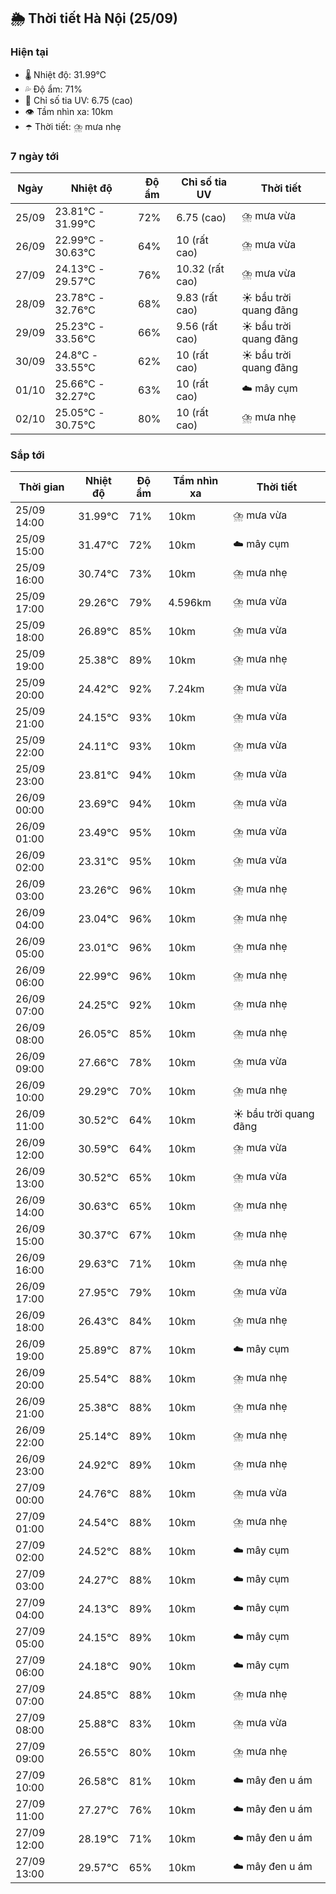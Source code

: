 ## 🌦️ Thời tiết Hà Nội (25/09)

### Hiện tại

- 🌡️ Nhiệt độ: 31.99℃
- 💦 Độ ẩm: 71%
- 🌟 Chỉ số tia UV: 6.75 (cao)
- 👁️ Tầm nhìn xa: 10km
- ☂️ Thời tiết: ⛈️ mưa nhẹ

### 7 ngày tới

| Ngày | Nhiệt độ | Độ ẩm | Chỉ số tia UV | Thời tiết |
| --- | --- | --- | --- | --- |
| 25/09 | 23.81℃ - 31.99℃ | 72% | 6.75 (cao) | ⛈️ mưa vừa |
| 26/09 | 22.99℃ - 30.63℃ | 64% | 10 (rất cao) | ⛈️ mưa vừa |
| 27/09 | 24.13℃ - 29.57℃ | 76% | 10.32 (rất cao) | ⛈️ mưa vừa |
| 28/09 | 23.78℃ - 32.76℃ | 68% | 9.83 (rất cao) | ☀️ bầu trời quang đãng |
| 29/09 | 25.23℃ - 33.56℃ | 66% | 9.56 (rất cao) | ☀️ bầu trời quang đãng |
| 30/09 | 24.8℃ - 33.55℃ | 62% | 10 (rất cao) | ☀️ bầu trời quang đãng |
| 01/10 | 25.66℃ - 32.27℃ | 63% | 10 (rất cao) | ☁️ mây cụm |
| 02/10 | 25.05℃ - 30.75℃ | 80% | 10 (rất cao) | ⛈️ mưa nhẹ |

### Sắp tới

| Thời gian | Nhiệt độ | Độ ẩm | Tầm nhìn xa | Thời tiết |
| --- | --- | --- | --- | --- |
| 25/09 14:00 | 31.99℃ | 71% | 10km | ⛈️ mưa vừa |
| 25/09 15:00 | 31.47℃ | 72% | 10km | ☁️ mây cụm |
| 25/09 16:00 | 30.74℃ | 73% | 10km | ⛈️ mưa nhẹ |
| 25/09 17:00 | 29.26℃ | 79% | 4.596km | ⛈️ mưa vừa |
| 25/09 18:00 | 26.89℃ | 85% | 10km | ⛈️ mưa vừa |
| 25/09 19:00 | 25.38℃ | 89% | 10km | ⛈️ mưa nhẹ |
| 25/09 20:00 | 24.42℃ | 92% | 7.24km | ⛈️ mưa vừa |
| 25/09 21:00 | 24.15℃ | 93% | 10km | ⛈️ mưa vừa |
| 25/09 22:00 | 24.11℃ | 93% | 10km | ⛈️ mưa vừa |
| 25/09 23:00 | 23.81℃ | 94% | 10km | ⛈️ mưa vừa |
| 26/09 00:00 | 23.69℃ | 94% | 10km | ⛈️ mưa vừa |
| 26/09 01:00 | 23.49℃ | 95% | 10km | ⛈️ mưa vừa |
| 26/09 02:00 | 23.31℃ | 95% | 10km | ⛈️ mưa vừa |
| 26/09 03:00 | 23.26℃ | 96% | 10km | ⛈️ mưa nhẹ |
| 26/09 04:00 | 23.04℃ | 96% | 10km | ⛈️ mưa nhẹ |
| 26/09 05:00 | 23.01℃ | 96% | 10km | ⛈️ mưa nhẹ |
| 26/09 06:00 | 22.99℃ | 96% | 10km | ⛈️ mưa nhẹ |
| 26/09 07:00 | 24.25℃ | 92% | 10km | ⛈️ mưa nhẹ |
| 26/09 08:00 | 26.05℃ | 85% | 10km | ⛈️ mưa nhẹ |
| 26/09 09:00 | 27.66℃ | 78% | 10km | ⛈️ mưa vừa |
| 26/09 10:00 | 29.29℃ | 70% | 10km | ⛈️ mưa nhẹ |
| 26/09 11:00 | 30.52℃ | 64% | 10km | ☀️ bầu trời quang đãng |
| 26/09 12:00 | 30.59℃ | 64% | 10km | ⛈️ mưa vừa |
| 26/09 13:00 | 30.52℃ | 65% | 10km | ⛈️ mưa vừa |
| 26/09 14:00 | 30.63℃ | 65% | 10km | ⛈️ mưa nhẹ |
| 26/09 15:00 | 30.37℃ | 67% | 10km | ⛈️ mưa nhẹ |
| 26/09 16:00 | 29.63℃ | 71% | 10km | ⛈️ mưa nhẹ |
| 26/09 17:00 | 27.95℃ | 79% | 10km | ⛈️ mưa vừa |
| 26/09 18:00 | 26.43℃ | 84% | 10km | ⛈️ mưa nhẹ |
| 26/09 19:00 | 25.89℃ | 87% | 10km | ☁️ mây cụm |
| 26/09 20:00 | 25.54℃ | 88% | 10km | ⛈️ mưa nhẹ |
| 26/09 21:00 | 25.38℃ | 88% | 10km | ⛈️ mưa nhẹ |
| 26/09 22:00 | 25.14℃ | 89% | 10km | ⛈️ mưa nhẹ |
| 26/09 23:00 | 24.92℃ | 89% | 10km | ⛈️ mưa nhẹ |
| 27/09 00:00 | 24.76℃ | 88% | 10km | ⛈️ mưa vừa |
| 27/09 01:00 | 24.54℃ | 88% | 10km | ⛈️ mưa nhẹ |
| 27/09 02:00 | 24.52℃ | 88% | 10km | ☁️ mây cụm |
| 27/09 03:00 | 24.27℃ | 88% | 10km | ☁️ mây cụm |
| 27/09 04:00 | 24.13℃ | 89% | 10km | ☁️ mây cụm |
| 27/09 05:00 | 24.15℃ | 89% | 10km | ☁️ mây cụm |
| 27/09 06:00 | 24.18℃ | 90% | 10km | ☁️ mây cụm |
| 27/09 07:00 | 24.85℃ | 88% | 10km | ⛈️ mưa nhẹ |
| 27/09 08:00 | 25.88℃ | 83% | 10km | ⛈️ mưa vừa |
| 27/09 09:00 | 26.55℃ | 80% | 10km | ⛈️ mưa nhẹ |
| 27/09 10:00 | 26.58℃ | 81% | 10km | ☁️ mây đen u ám |
| 27/09 11:00 | 27.27℃ | 76% | 10km | ☁️ mây đen u ám |
| 27/09 12:00 | 28.19℃ | 71% | 10km | ☁️ mây đen u ám |
| 27/09 13:00 | 29.57℃ | 65% | 10km | ☁️ mây đen u ám |
